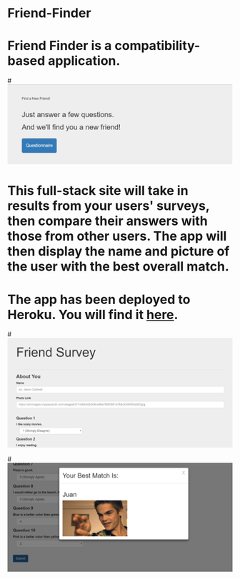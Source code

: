 # Friend-Finder

# Friend Finder is a compatibility-based application. 

#![Image of CLI](/images/Capture.PNG)

# This full-stack site will take in results from your users' surveys, then compare their answers with those from other users. The app will then display the name and picture of the user with the best overall match.

# The app has been deployed to Heroku. You will find it [here](https://hidden-ridge-95848.herokuapp.com/).

#![Image of CLI](/images/Capture12.PNG)

#![Image of CLI](/images/Capture221.PNG)

